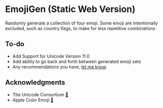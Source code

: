 # EmojiGen (Static Web Version)

Randomly generate a collection of four emoji. Some emoji are intentionally excluded, such as country flags, to make for less repetitive combinations

## To-do

* Add Support for Unicode Version 11.0
* Add ability to go back and forth between generated emoji sets
* Any recommendations you have, [let me know](https://www.twitter.com/hauntedjpeg/)

## Acknowledgments

* The Unicode Consortium [🔗](https://unicode.org/)
* Apple Color Emoji [🔗](https://medium.com/@agzmn/the-making-of-apples-emoji-how-designing-these-tiny-icons-changed-my-life-16317250a9ee)
